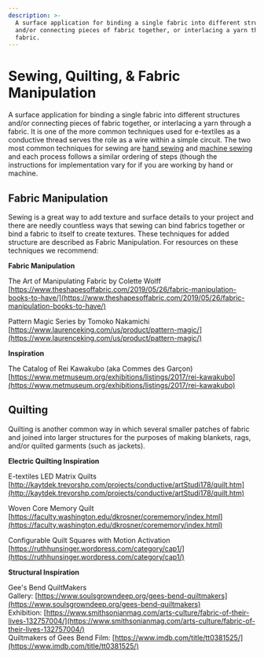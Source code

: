 ```yaml
---
description: >-
  A surface application for binding a single fabric into different structures
  and/or connecting pieces of fabric together, or interlacing a yarn through a
  fabric.
---
```


# Sewing, Quilting, & Fabric Manipulation

A surface application for binding a single fabric into different structures and/or connecting pieces of fabric together, or interlacing a yarn through a fabric. It is one of the more common techniques used for  e-textiles as a conductive thread serves the role as a wire within a simple circuit. The two most common techniques for sewing are [hand sewing](hand-sewing.md) and [machine sewing](machine-sewing.md) and each process follows a similar ordering of steps \(though the instructions for implementation vary for if you are working by hand or machine. 

## Fabric Manipulation

Sewing is a great way to add texture and surface details to your project and there are needly countless ways that sewing can bind fabrics together or bind a fabric to itself to create textures. These techniques for added structure are described as Fabric Manipulation. For resources on these techniques we recommend: 

**Fabric Manipulation**

The Art of Manipulating Fabric by Colette Wolff  
[https://www.theshapesoffabric.com/2019/05/26/fabric-manipulation-books-to-have/](https://www.theshapesoffabric.com/2019/05/26/fabric-manipulation-books-to-have/)

Pattern Magic Series by Tomoko Nakamichi  
[https://www.laurenceking.com/us/product/pattern-magic/](https://www.laurenceking.com/us/product/pattern-magic/)

**Inspiration**

The Catalog of Rei Kawakubo \(aka Commes des Garçon\)  
[https://www.metmuseum.org/exhibitions/listings/2017/rei-kawakubo](https://www.metmuseum.org/exhibitions/listings/2017/rei-kawakubo)

## Quilting

Quilting is another common way in which several smaller patches of fabric and joined into larger structures for the purposes of making blankets, rags, and/or quilted garments \(such as jackets\). 

**Electric Quilting Inspiration**

E-textiles LED Matrix Quilts  
[http://kaytdek.trevorshp.com/projects/conductive/artStudi178/quilt.htm](http://kaytdek.trevorshp.com/projects/conductive/artStudi178/quilt.htm)

Woven Core Memory Quilt  
[https://faculty.washington.edu/dkrosner/corememory/index.html](https://faculty.washington.edu/dkrosner/corememory/index.html)

Configurable Quilt Squares with Motion Activation  
[https://ruthhunsinger.wordpress.com/category/cap1/](https://ruthhunsinger.wordpress.com/category/cap1/)

**Structural Inspiration**

Gee's Bend QuiltMakers  
Gallery: [https://www.soulsgrowndeep.org/gees-bend-quiltmakers](https://www.soulsgrowndeep.org/gees-bend-quiltmakers)  
Exhibition: [https://www.smithsonianmag.com/arts-culture/fabric-of-their-lives-132757004/](https://www.smithsonianmag.com/arts-culture/fabric-of-their-lives-132757004/)  
Quiltmakers of Gees Bend Film: [https://www.imdb.com/title/tt0381525/](https://www.imdb.com/title/tt0381525/)





